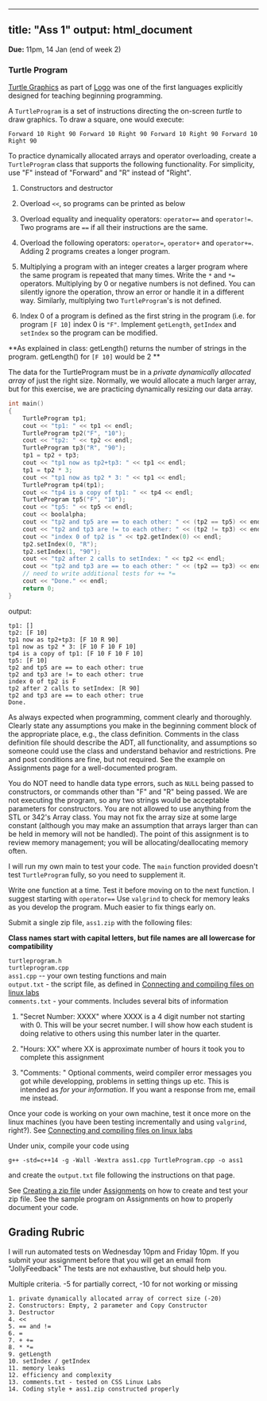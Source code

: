 
---
title: "Ass 1"
output: html_document
---

**Due:**  11pm, 14 Jan (end of week 2)

### Turtle Program

[Turtle Graphics](https://en.wikipedia.org/wiki/Turtle_graphics) as part of [Logo](https://en.wikipedia.org/wiki/Logo_(programming_language)) was one of the first languages explicitly designed for teaching beginning programming.

A `TurtleProgram` is a set of instructions directing the on-screen *turtle* to draw graphics. To draw a square, one would execute:
```
Forward 10 Right 90 Forward 10 Right 90 Forward 10 Right 90 Forward 10 Right 90 
```

To practice dynamically allocated arrays and operator overloading, create a `TurtleProgram` class that supports the following functionality. For simplicity, use "F" instead of "Forward" and "R" instead of "Right".

1. Constructors and destructor

2. Overload `<<`, so programs can be printed as below

3. Overload equality and inequality operators: `operator==` and `operator!=`. Two programs are `==` if all their instructions are the same.

4. Overload the following operators: `operator=`, `operator+` and `operator+=`. Adding 2 programs creates a longer program.

5. Multiplying a program with an integer creates a larger program where the same program is repeated that many times. Write the `*` and `*=` operators. Multiplying by 0 or negative numbers is not defined. You can silently ignore the operation, throw an error or handle it in a different way. Similarly, multiplying two `TurtleProgram`'s is not defined.

6. Index 0 of a program is defined as the first string in the program (i.e. for program `[F 10]` index 0 is `"F"`. Implement `getLength`, `getIndex` and `setIndex` so the program can be modified.

**As explained in class: getLength() returns the number of strings in the program. getLength() for `[F 10]` would be 2 **

The data for the TurtleProgram must be in a *private dynamically allocated array* of just the right size. Normally, we would allocate a much larger array, but for this exercise, we are practicing dynamically resizing our data array.


```C
int main()
{
    TurtleProgram tp1;
    cout << "tp1: " << tp1 << endl;
    TurtleProgram tp2("F", "10");
    cout << "tp2: " << tp2 << endl;
    TurtleProgram tp3("R", "90");
    tp1 = tp2 + tp3;
    cout << "tp1 now as tp2+tp3: " << tp1 << endl;
    tp1 = tp2 * 3;
    cout << "tp1 now as tp2 * 3: " << tp1 << endl;
    TurtleProgram tp4(tp1);
    cout << "tp4 is a copy of tp1: " << tp4 << endl;
    TurtleProgram tp5("F", "10");
    cout << "tp5: " << tp5 << endl;
    cout << boolalpha;
    cout << "tp2 and tp5 are == to each other: " << (tp2 == tp5) << endl;
    cout << "tp2 and tp3 are != to each other: " << (tp2 != tp3) << endl;
    cout << "index 0 of tp2 is " << tp2.getIndex(0) << endl;
    tp2.setIndex(0, "R");
    tp2.setIndex(1, "90");
    cout << "tp2 after 2 calls to setIndex: " << tp2 << endl;
    cout << "tp2 and tp3 are == to each other: " << (tp2 == tp3) << endl;
    // need to write additional tests for += *=
    cout << "Done." << endl;
    return 0;
}
```

output:
```
tp1: []
tp2: [F 10]
tp1 now as tp2+tp3: [F 10 R 90]
tp1 now as tp2 * 3: [F 10 F 10 F 10]
tp4 is a copy of tp1: [F 10 F 10 F 10]
tp5: [F 10]
tp2 and tp5 are == to each other: true
tp2 and tp3 are != to each other: true
index 0 of tp2 is F
tp2 after 2 calls to setIndex: [R 90]
tp2 and tp3 are == to each other: true
Done.
```

As always expected when programming, comment clearly and
thoroughly. Clearly state any assumptions you make in the beginning
comment block of the appropriate place, e.g., the class
definition. Comments in the class definition file should describe the
ADT, all functionality, and assumptions so someone could use the class
and understand behavior and restrictions. Pre and post conditions are
fine, but not required. See the example on Assignments page for a well-documented program.

You do NOT need to handle data type errors, such as `NULL` being passed to constructors, or commands other than "F" and "R" being passed. We are not executing the program, so any two strings would be acceptable parameters for constructors. You are not allowed to use anything from the STL or 342's Array class. You may not fix the array size at some large constant (although you may make an assumption that arrays larger than can be held in memory will not be handled). The point of this assignment is to review memory management; you will be allocating/deallocating memory often. 

I will run my own main to test your code. The `main` function provided
doesn't test `TurtleProgram` fully, so you need to supplement it.

Write one function at a time. Test it before moving on to the next
function. I suggest starting with `operator==` Use `valgrind` to check
for memory leaks as you develop the program. Much easier to fix things
early on.

Submit a single zip file, `ass1.zip` with the following files:

**Class names start with capital letters, but file names are all lowercase for compatibility** 

`turtleprogram.h`  
`turtleprogram.cpp`  
`ass1.cpp`  -- your own testing functions and main  
`output.txt` - the script file, as defined in [Connecting and compiling files on linux labs](http://faculty.washington.edu/pisan/cpp/linux-labs.html)  
`comments.txt` - your comments.  Includes several bits of information

1. "Secret Number: XXXX" where XXXX is a 4 digit number not starting
   with 0. This will be your secret number. I will show how each
   student is doing relative to others using this number later in the
   quarter.

2. "Hours: XX" where XX is approximate number of hours it took you to complete this assignment

3. "Comments: " Optional comments, weird compiler error messages you got
   while developping, problems in setting things up etc. This is
   intended as *for your information*. If you want a response from me,
   email me instead.

Once your code is working on your own machine, test it once more on
the linux machines (you have been testing incrementally and using
`valgrind`, right?). See [Connecting and compiling files on linux
labs](http://faculty.washington.edu/pisan/cpp/linux-labs.html)

Under unix, compile your code using
```
g++ -std=c++14 -g -Wall -Wextra ass1.cpp TurtleProgram.cpp -o ass1
```

and create the `output.txt` file following the instructions on that page.

See [Creating a zip file](http://faculty.washington.edu/pisan/cpp/creating-zip.html) under
[Assignments](assignments.html) on how to create and test your zip
file. See the sample program on Assignments on how to properly document your code.


## Grading Rubric

I will run automated tests on Wednesday 10pm and Friday 10pm. If you submit your assignment before that you will get an email from "JollyFeedback" The tests are not exhaustive, but should help you.

Multiple criteria. -5 for partially correct, -10 for not working or missing 
```
1. private dynamically allocated array of correct size (-20)
2. Constructors: Empty, 2 parameter and Copy Constructor
3. Destructor
4. <<
5. == and !=
6. =
7. + +=
8. * *=
9. getLength
10. setIndex / getIndex
11. memory leaks
12. efficiency and complexity
13. comments.txt - tested on CSS Linux Labs
14. Coding style + ass1.zip constructed properly
```
